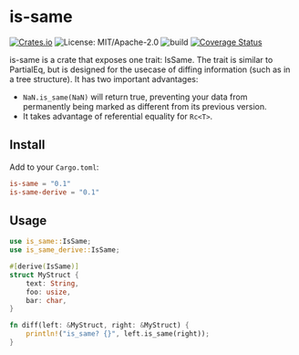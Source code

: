 # is-same

[![Crates.io](https://img.shields.io/crates/v/is-same)](https://crates.io/crates/is-same)
![License: MIT/Apache-2.0](https://img.shields.io/crates/l/is-same)
![build](https://github.com/tiffany352/is-same/workflows/build/badge.svg)
[![Coverage Status](https://img.shields.io/codecov/c/github/tiffany352/is-same)](https://codecov.io/gh/tiffany352/is-same)

is-same is a crate that exposes one trait: IsSame. The trait is similar
to PartialEq, but is designed for the usecase of diffing information
(such as in a tree structure). It has two important advantages:

- `NaN.is_same(NaN)` will return true, preventing your data from
  permanently being marked as different from its previous version.
- It takes advantage of referential equality for `Rc<T>`.

## Install

Add to your `Cargo.toml`:

```toml
is-same = "0.1"
is-same-derive = "0.1"
```

## Usage

```rust
use is_same::IsSame;
use is_same_derive::IsSame;

#[derive(IsSame)]
struct MyStruct {
    text: String,
    foo: usize,
    bar: char,
}

fn diff(left: &MyStruct, right: &MyStruct) {
    println!("is_same? {}", left.is_same(right));
}
```
